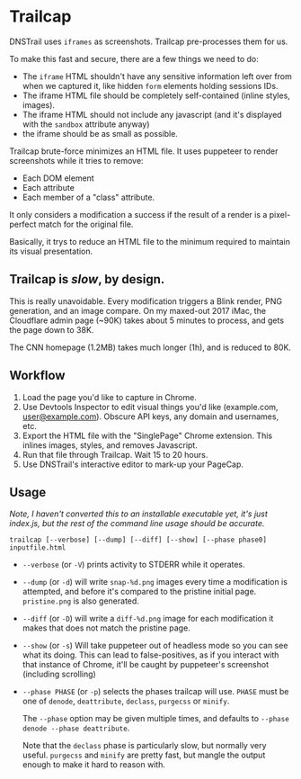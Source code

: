 # Trailcap

DNSTrail uses `iframes` as screenshots.  Trailcap pre-processes them for us.

To make this fast and secure, there are a few things we need to do:

  * The `iframe` HTML shouldn't have any sensitive information left over from when we captured it,
    like hidden `form` elements holding sessions IDs.
  * The iframe HTML file should be completely self-contained (inline styles, images).
  * The iframe HTML should not include any javascript (and it's displayed with the `sandbox`
    attribute anyway)
  * the iframe should be as small as possible.

Trailcap brute-force minimizes an HTML file.  It uses puppeteer to render screenshots while it tries
to remove:

  * Each DOM element
  * Each attribute
  * Each member of a "class" attribute.

It only considers a modification a success if the result of a render is a pixel-perfect match for
the original file.

Basically, it trys to reduce an HTML file to the minimum required to maintain its visual
presentation.

## Trailcap is *slow*, by design.

This is really unavoidable.  Every modification triggers a Blink render, PNG generation, and an
image compare.  On my maxed-out 2017 iMac, the Cloudflare admin page (~90K) takes about 5 minutes to
process, and gets the page down to 38K.

The CNN homepage (1.2MB) takes much longer (1h), and is reduced to 80K.

## Workflow

  1. Load the page you'd like to capture in Chrome.
  2. Use Devtools Inspector to edit visual things you'd like (example.com, user@example.com).
     Obscure API keys, any domain and usernames, etc.
  3. Export the HTML file with the "SinglePage" Chrome extension.  This inlines images, styles, and
     removes Javascript.
  4. Run that file through Trailcap.  Wait 15 to 20 hours.
  6. Use DNSTrail's interactive editor to mark-up your PageCap.

## Usage

*Note, I haven't converted this to an installable executable yet, it's just index.js, but the rest
of the command line usage should be accurate.*

```
trailcap [--verbose] [--dump] [--diff] [--show] [--phase phase0] inputfile.html
```

  * `--verbose` (or `-V`) prints activity to STDERR while it operates.
  * `--dump` (or `-d`) will write `snap-%d.png` images every time a modification is attempted, and
    before it's compared to the pristine initial page.  `pristine.png` is also generated.
  * `--diff` (or `-D`) will write a `diff-%d.png` image for each modification it makes that does not
    match the pristine page.
  * `--show` (or `-s`) Will take puppeteer out of headless mode so you can see what its doing.  This
    can lead to false-positives, as if you interact with that instance of Chrome, it'll be caught
    by puppeteer's screenshot (including scrolling)
  * `--phase PHASE` (or `-p`) selects the phases trailcap will use.  `PHASE` must be one of
    `denode`, `deattribute`, `declass`, `purgecss` or `minify`.

    The `--phase` option may be given multiple times, and defaults to `--phase denode --phase deattribute`.

    Note that the `declass` phase is particularly slow, but normally very useful.  `purgecss` and
    `minify` are pretty fast, but mangle the output enough to make it hard to reason with.
